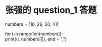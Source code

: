 # 张强的 question_1 答题

numbers = [10, 29, 30, 41]

for i in range(len(numbers)):        
    print((i, numbers[i]), end = ",")
